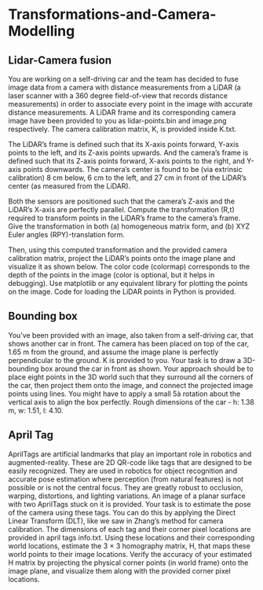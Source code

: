 # Transformations-and-Camera-Modelling
## Lidar-Camera fusion
You are working on a self-driving car and the team has decided to fuse image data from a camera with distance measurements from a LiDAR (a laser scanner with a 360 degree field-of-view that records distance measurements) in order to associate every point in the image with accurate distance measurements. A LiDAR frame and its corresponding camera image have been provided to you as lidar-points.bin and image.png respectively. The camera calibration matrix, K, is provided inside K.txt.

The LiDAR’s frame is defined such that its X-axis points forward, Y-axis points to the left, and its Z-axis points upwards. And the camera’s frame is defined such that its Z-axis points forward, X-axis points to the right, and Y-axis points downwards. The camera’s center is found to be (via extrinsic calibration) 8 cm below, 6 cm to the left, and 27 cm in front of the LiDAR’s center (as measured from the LiDAR).

Both the sensors are positioned such that the camera’s Z-axis and the LiDAR’s X-axis are perfectly parallel. Compute the transformation (R,t) required to transform points in the LiDAR’s frame to the camera’s frame. Give the transformation in both (a) homogeneous matrix form, and (b) XYZ Euler angles (RPY)-translation form.

Then, using this computed transformation and the provided camera calibration matrix, project the LiDAR’s points onto the image plane and visualize it as shown below. The color code (colormap) corresponds to the depth of the points in the image (color is optional, but it helps in debugging). Use matplotlib or any equivalent library for plotting the points on the image. Code for loading the LiDAR points in Python is provided.

## Bounding box
You’ve been provided with an image, also taken from a self-driving car, that shows another car in front. The camera has been placed on top of the car, 1.65 m from the ground, and assume the image plane is perfectly perpendicular to the ground. K is provided to you. Your task is to draw a 3D-bounding box around the car in front as shown. Your approach should be to place eight points in the 3D world such that they surround all the corners of the car, then project them onto the image, and connect the projected image points using lines. You might have to apply a small 5à rotation about the vertical axis to align the box perfectly. Rough dimensions of the car - h: 1.38 m, w: 1.51, l: 4.10.

## April Tag
AprilTags are artificial landmarks that play an important role in robotics and augmented-reality. These are 2D QR-code like tags that are designed to be easily recognized. They are used in robotics for object recognition and accurate pose estimation where perception (from natural features) is not possible or is not the central focus. They are greatly robust to occlusion, warping, distortions, and lighting variations. An image of a planar surface with two AprilTags stuck on it is provided. Your task is to estimate the pose of the camera using these tags. You can do this by applying the Direct Linear Transform (DLT), like we saw in Zhang’s method for camera calibration. The dimensions of each tag and their corner pixel locations are provided in april tags info.txt. Using these locations and their corresponding world locations, estimate the 3 × 3 homography matrix, H, that maps these world points to their image locations. Verify the accuracy of your estimated H matrix by projecting the physical corner points (in world frame) onto the image plane, and visualize them along with the provided corner pixel locations.

